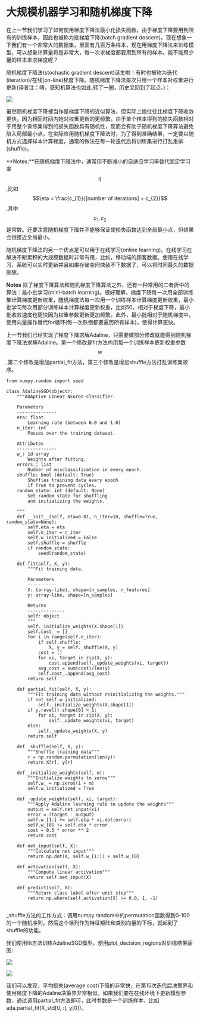 # 大规模机器学习和随机梯度下降

在上一节我们学习了如何使用梯度下降法最小化损失函数，由于梯度下降要用到所有的训练样本，因此也被称为批梯度下降(batch gradient descent)。现在想象一下我们有一个非常大的数据集，里面有几百万条样本，现在用梯度下降法来训练模型，可以想象计算量将是非常大，每一次求梯度都要用到所有的样本。能不能用少量的样本来求梯度呢？

随机梯度下降法(stochastic gradient descent)诞生啦！有时也被称为迭代(iteration)/在线(on-line)梯度下降。随机梯度下降法每次只用一个样本对权重进行更新(译者注：唔，感知机算法也如此,转了一圈，历史又回到了起点。)：

![](https://ooo.0o0.ooo/2016/06/15/57621f9334d6f.png)

虽然随机梯度下降被当作是梯度下降的近似算法，但实际上她往往比梯度下降收敛更快，因为相同时间内她对权重更新的更频繁。由于单个样本得到的损失函数相对于用整个训练集得到的损失函数具有随机性，反而会有助于随机梯度下降算法避免陷入局部最小点。在实际应用随机梯度下降法时，为了得到准确结果，一定要以随机方式选择样本计算梯度，通常的做法在每一轮迭代后将训练集进行打乱重排(shuffle)。

**Notes:**在随机梯度下降法中，通常用不断减小的自适应学习率替代固定学习率$$\eta$$,比如$$\eta = \frac{c_{1}}{[number of iterations] + c_{2}}$$,其中$$c_{1},c_{2}$$是常数。还要注意随机梯度下降并不能够保证使损失函数达到全局最小点，但结果会很接近全局最小。

随机梯度下降法的另一个优点是可以用于在线学习(online learning)。在线学习在解决不断累积的大规模数据时非常有用，比如，移动端的顾客数据。使用在线学习，系统可以实时更新并且如果存储空间快装不下数据了，可以将时间最久的数据删除。


**Notes** 除了梯度下降算法和随机梯度下降算法之外，还有一种常用的二者折中的算法：最小批学习(mini-batch learning)。很好理解，梯度下降每一次用全部训练集计算梯度更新权重，随机梯度法每一次用一个训练样本计算梯度更新权重，最小批学习每次用部分训练样本计算梯度更新权重，比如50。相对于梯度下降，最小批收敛速度也更快因为权重参数更新更加频繁。此外，最小批相对于随机梯度中，使用向量操作替代for循环(每一次跌倒都要遍历所有样本)，使得计算更快。



上一节我们已经实现了梯度下降求解Adaline，只需要做部分修改就能得到随机梯度下降法求解Adaline。第一个修改是fit方法内用每一个训练样本更新权重参数$$w$$,第二个修改是增加partial_fit方法，第三个修改是增加shuffle方法打乱训练集顺序。


```
from numpy.random import seed

class AdalineSGD(object):
    """ADAptive LInear NEuron classifier.

    Parameters
    ---------------
    eta: float
        Learning rate (between 0.0 and 1.0)
    n_iter: int
        Passes over the training dataset.

    Attributes
    ---------------
    w_: 1d-array
        Weights after fitting.
    errors_: list
        Number of misclassification in every epoch.
    shuffle: bool (default: True)
        Shuffles training data every epoch
        if True to prevent cycles.
    random_state: int (default: None)
        Set random state for shuffling
        and initializing the weights.

    """
    def __init__(self, eta=0.01, n_iter=10, shuffle=True, random_state=None):
        self.eta = eta
        self.n_iter = n_iter
        self.w_initialized = False
        self.shuffle = shuffle
        if random_state:
            seed(random_state)

    def fit(self, X, y):
        """Fit training data.

        Parameters
        -----------
        X: {array-like}, shape=[n_samples, n_features]
        y: array-like, shape=[n_samples]

        Returns
        --------------
        self: object
        """
        self._initialize_weights(X.shape[1])
        self.cost_ = []
        for i in range(self.n_iter):
            if self.shuffle:
                X, y = self._shuffle(X, y)
            cost = []
            for xi, target in zip(X, y):
                cost.append(self._update_weights(xi, target))
            avg_cost = sum(cost)/len(y)
            self.cost_.append(avg_cost)
        return self

    def partial_fit(self, X, y):
        """Fit training data without reinitializing the weights."""
        if not self.w_initialized:
            self._initialize_weights(X.shape[1])
        if y.ravel().shape[0] > 1:
            for xi, target in zip(X, y):
                self._update_weights(xi, target)
        else:
            self._update_weights(X, y)
        return self

    def _shuffle(self, X, y):
        """Shuffle training data"""
        r = np.random.permutation(len(y))
        return X[r], y[r]

    def _initialize_weights(self, m):
        """Initialize weights to zeros"""
        self.w_ = np.zeros(1 + m)
        self.w_initialized = True

    def _update_weights(self, xi, target):
        """Apply Adaline learning rule to update the weights"""
        output = self.net_input(xi)
        error = (target - output)
        self.w_[1:] += self.eta * xi.dot(error)
        self.w_[0] += self.eta * error
        cost = 0.5 * error ** 2
        return cost

    def net_input(self, X):
        """Calculate net input"""
        return np.dot(X, self.w_[1:]) + self.w_[0]

    def activation(self, X):
        """Compute linear activation"""
        return self.net_input(X)

    def predict(self, X):
        """Return class label after unit step"""
        return np.where(self.activation(X) >= 0.0, 1, -1)


```

\_shuffle方法的工作方式：调用numpy.random中的permutation函数得到0-100的一个随机序列，然后这个徐列作为特征矩阵和类别向量的下标，就起到了shuffle的功能。

我们使用fit方法训练AdalineSGD模型，使用plot_decision_regions对训练结果画图:


![](https://ooo.0o0.ooo/2016/06/17/5764aafc77a76.png)


![](https://ooo.0o0.ooo/2016/06/17/5764ab2180455.png)



我们可以发现，平均损失(average cost)下降的非常快，在第15次迭代后决策界和使用梯度下降的Adaline决策界非常相似。如果我们要在在线环境下更新模型参数，通过调用partial_fit方法即可，此时参数是一个训练样本，比如ada.partial_fit(X_std[0, :], y[0])。
